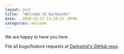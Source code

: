 ```yaml
---
layout: post
title:  "Welcome to Darkwinds"
date:   2018-03-27 13:18:15 -0700
categories: welcome
---
```


We are happy to have you here.

File all bugs/feature requests at [Darkwind's GitHub repo][darkwinds-gh]. 

[darkwinds-gh]:   https://github.com/megoforce/darkwinds
